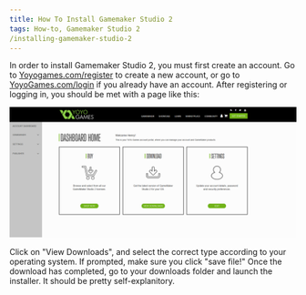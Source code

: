 ```yaml
---
title: How To Install Gamemaker Studio 2
tags: How-to, Gamemaker Studio 2
/installing-gamemaker-studio-2
---
```


In order to install Gamemaker Studio 2, you must first create an account. Go to [Yoyogames.com/register](https://accounts.yoyogames.com/register) to create a new account, or go to [YoyoGames.com/login](https://accounts.yoyogames.com/login) if you already have an account. After registering or logging in, you should be met with a page like this:

![Dashboard Page](/assets/post-assets/how-to-install-gamemaker/dashboard.png)

Click on "View Downloads", and select the correct type according to your operating system. If prompted, make sure you click "save file!" Once the download has completed, go to your downloads folder and launch the installer. It should be pretty self-explanitory.
